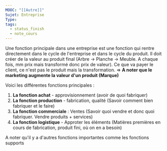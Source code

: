 ```yaml
---
MOOC: "[[Autre]]"
Sujet: Entreprise
Type: 
tags:
  - status_finish
  - note_cours
---
```

Une fonction principale dans une entreprise est une fonction qui rentre directement dans le cycle de l'entreprise et dans le cycle du produit. Il doit créer de la valeur au produit final (Arbre → Planche → Meuble. A chaque fois, mm prix mais transformé donc prix de valeur). Ce que va payer le client, ce n'est pas le produit mais la transformation.
⇒ **A noter que le marketing augmente la valeur d'un produit (Marque)**

Voici les différentes fonctions principales :
1. **La fonction achat** - approvisionnement (avoir de quoi fabriquer)
2. **La fonction production** - fabrication, qualité (Savoir comment bien fabriquer et le faire)
3. **La fonction commerciale** : Ventes (Savoir quoi vendre et donc quoi fabriquer. Vendre produits + services)
4. **La fonction logistique** - Approter les éléments (Matières premières en cours de fabrication, produit fini, où on en a besoin)

A noter qu'il y a d'autres fonctions importantes comme les fonctions supports